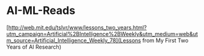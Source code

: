 # AI-ML-Reads

[http://web.mit.edu/tslvr/www/lessons_two_years.html?utm_campaign=Artificial%2BIntelligence%2BWeekly&utm_medium=web&utm_source=Artificial_Intelligence_Weekly_78](Lessons from My First Two Years of AI Research)
